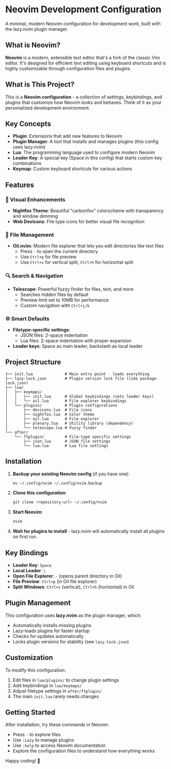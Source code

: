 # Neovim Development Configuration

A minimal, modern Neovim configuration for development work, built with the lazy.nvim plugin manager.

## What is Neovim?

**Neovim** is a modern, extensible text editor that's a fork of the classic Vim editor. It's designed for efficient text editing using keyboard shortcuts and is highly customizable through configuration files and plugins.

## What is This Project?

This is a **Neovim configuration** - a collection of settings, keybindings, and plugins that customize how Neovim looks and behaves. Think of it as your personalized development environment.

## Key Concepts

- **Plugin**: Extensions that add new features to Neovim
- **Plugin Manager**: A tool that installs and manages plugins (this config uses lazy.nvim)
- **Lua**: The programming language used to configure modern Neovim
- **Leader Key**: A special key (Space in this config) that starts custom key combinations
- **Keymap**: Custom keyboard shortcuts for various actions

## Features

### 🎨 Visual Enhancements
- **Nightfox Theme**: Beautiful "carbonfox" colorscheme with transparency and window dimming
- **Web Devicons**: File type icons for better visual file recognition

### 📁 File Management  
- **Oil.nvim**: Modern file explorer that lets you edit directories like text files
  - Press `-` to open the current directory
  - Use `Ctrl+p` for file preview
  - Use `Ctrl+s` for vertical split, `Ctrl+h` for horizontal split

### 🔍 Search & Navigation
- **Telescope**: Powerful fuzzy finder for files, text, and more
  - Searches hidden files by default
  - Preview limit set to 10MB for performance
  - Custom navigation with `Ctrl+j/k`

### ⚙️ Smart Defaults
- **Filetype-specific settings**:
  - JSON files: 2-space indentation
  - Lua files: 2-space indentation with proper expansion
- **Leader keys**: Space as main leader, backslash as local leader

## Project Structure

```
├── init.lua              # Main entry point - loads everything
├── lazy-lock.json        # Plugin version lock file (like package-lock.json)
├── lua/
│   ├── keymaps/
│   │   ├── init.lua      # Global keybindings (sets leader keys)
│   │   └── oil.lua       # File explorer keybindings
│   └── plugins/          # Plugin configurations
│       ├── devicons.lua  # File icons
│       ├── nightfox.lua  # Color theme
│       ├── oil.lua       # File explorer
│       ├── plenary.lua   # Utility library (dependency)
│       └── telescope.lua # Fuzzy finder
└── after/
    └── ftplugin/         # File-type specific settings
        ├── json.lua      # JSON file settings
        └── lua.lua       # Lua file settings
```

## Installation

1. **Backup your existing Neovim config** (if you have one):
   ```bash
   mv ~/.config/nvim ~/.config/nvim.backup
   ```

2. **Clone this configuration**:
   ```bash
   git clone <repository-url> ~/.config/nvim
   ```

3. **Start Neovim**:
   ```bash
   nvim
   ```

4. **Wait for plugins to install** - lazy.nvim will automatically install all plugins on first run.

## Key Bindings

- **Leader Key**: `Space`
- **Local Leader**: `\`
- **Open File Explorer**: `-` (opens parent directory in Oil)
- **File Preview**: `Ctrl+p` (in Oil file explorer)
- **Split Windows**: `Ctrl+s` (vertical), `Ctrl+h` (horizontal) in Oil

## Plugin Management

This configuration uses **lazy.nvim** as the plugin manager, which:
- Automatically installs missing plugins
- Lazy-loads plugins for faster startup
- Checks for updates automatically
- Locks plugin versions for stability (see `lazy-lock.json`)

## Customization

To modify this configuration:
1. Edit files in `lua/plugins/` to change plugin settings
2. Add keybindings in `lua/keymaps/`
3. Adjust filetype settings in `after/ftplugin/`
4. The main `init.lua` rarely needs changes

## Getting Started

After installation, try these commands in Neovim:
- Press `-` to explore files
- Use `:Lazy` to manage plugins
- Use `:help` to access Neovim documentation
- Explore the configuration files to understand how everything works

Happy coding! 🚀